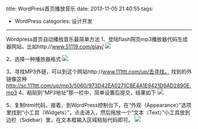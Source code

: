 title: WordPress首页播放音乐
date: 2013-11-05 21:40:55
tags:
- WordPress
categories: 设计开发
---

Wordpress首页自动播放音乐最简单方法
1、登陆flash网页mp3播放器代码生成器网站，比如http://www.51119.com/play/
![](http://voidking.qiniudn.com/@/imgs/wordpress/播放器.png)
<!--more-->
2、选择一种播放器格式
![](http://voidking.qiniudn.com/@/imgs/wordpress/设置.png)

3、寻找MP3外链，可以到这个网站http://www.111ttt.com/up/去寻找，
找到的外链像这种
http://sc.111ttt.com/up/mp3/5060/973D42EA0271C8E4A1E9421D9AD2890E.mp3
4、粘贴到“MP3地址”那一栏中，简单设置后提交，结果如下
![](http://voidking.qiniudn.com/@/imgs/wordpress/提交.png)

5、复制html代码，接着，到WordPress控制台下，在“外观（Appearance）”选项里找到“小工具（Widgets）”，点击进入，然后拖放一个“文本（Text）”小工具放到边栏（Sidebar）里，在文本框输入区域粘贴代码即可。
![](http://voidking.qiniudn.com/@/imgs/wordpress/使用.png)